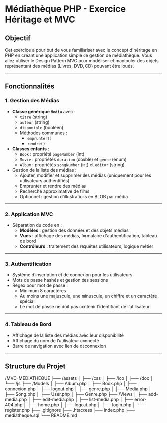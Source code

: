 # Médiathèque PHP - Exercice Héritage et MVC

## Objectif

Cet exercice a pour but de vous familiariser avec le concept d'héritage en PHP en créant une application simple de gestion de médiathèque. Vous allez utiliser le Design Pattern MVC pour modéliser et manipuler des objets représentant des médias (Livres, DVD, CD) pouvant être loués.

---

## Fonctionnalités

### 1. Gestion des Médias
- **Classe générique `Media`** avec :
  - `titre` (string)
  - `auteur` (string)
  - `disponible` (booléen)
  - Méthodes communes :
    - `emprunter()`
    - `rendre()`
- **Classes enfants** :
  - `Book` : propriété `pageNumber` (int)
  - `Movie` : propriétés `duration` (double) et `genre` (enum)
  - `Album` : propriétés `songNumber` (int) et `editor` (string)
- Gestion de la liste des médias :
  - Ajouter, modifier et supprimer des médias (uniquement pour les utilisateurs authentifiés)
  - Emprunter et rendre des médias
  - Recherche approximative de films
  - Optionnel : gestion d’illustrations en BLOB par média

---

### 2. Application MVC
- Séparation du code en :
  - **Modèles** : gestion des données et des objets médias
  - **Vues** : affichage des médias, formulaire d'authentification, tableau de bord
  - **Contrôleurs** : traitement des requêtes utilisateurs, logique métier

---

### 3. Authentification
- Système d’inscription et de connexion pour les utilisateurs
- Mots de passe hashés et gestion des sessions
- Regex pour mot de passe :
  - Minimum 8 caractères
  - Au moins une majuscule, une minuscule, un chiffre et un caractère spécial
  - Le mot de passe ne doit pas contenir l’identifiant de l’utilisateur

---

### 4. Tableau de Bord
- Affichage de la liste des médias avec leur disponibilité
- Affichage du nom de l’utilisateur connecté
- Barre de navigation avec lien de déconnexion

---

## Structure du Projet
/MVC-MEDIATHEQUE
├── /assets
│ ├── /css
│ ├── /ico
│ ├── /doc
│ └── /js
├── /Models
│ ├── Album.php
│ ├── Book.php
│ ├── connexion.php
│ ├── logout.php
│ ├── genre.php
│ ├── Media.php
│ ├── Song.php
│ ├── User.php
│ ├── Genre.php
├── /Views
│ ├── add-media.php
│ ├── edit-media.php
│ ├── list-media.php
│ ├── error-404.php
│ ├── home.php
│ ├── logout.php
│ ├── login.php
│ └── register.php
├── .gitignore
├── .htaccess
├── index.php
├── mediatheque.sql
└── README.md
